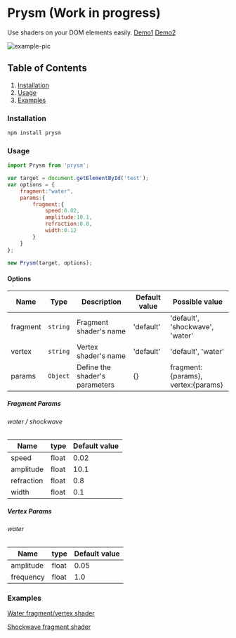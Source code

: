# Prysm (Work in progress)

Use shaders on your DOM elements easily.
[Demo1](https://codepen.io/patoles/pen/NvmJyN)
[Demo2](https://codepen.io/patoles/pen/mMgZMY)

![example-pic](http://res.cloudinary.com/dxlvclh9c/image/upload/c_scale,w_180/v1504679545/water_gif_ejbkqx.gif)

## Table of Contents
1. [Installation](#install)
2. [Usage](#usage)
3. [Examples](#examples)

<a name="install"></a>
### Installation

```cmd
npm install prysm
```
<a name="usage"></a>
### Usage
```Javascript
import Prysm from 'prysm';

var target = document.getElementById('test');
var options = {
    fragment:"water",
    params:{
        fragment:{
            speed:0.02,
            amplitude:10.1,
            refraction:0.8,
            width:0.12
        }
    }
};

new Prysm(target, options);
```

#### Options

|Name | Type | Description | Default value | Possible value |
| --- | --- | --- | --- | -- |
| fragment | `string` | Fragment shader's name | 'default' | 'default', 'shockwave', 'water' |
| vertex | `string` | Vertex shader's name | 'default' | 'default', 'water' |
| params | `Object` | Define the shader's parameters | {} | fragment:{params}, vertex:{params} |

##### Fragment Params

###### water / shockwave

|Name | type | Default value |
| --- | --- | --- |
| speed | float | 0.02 |
| amplitude | float | 10.1 |
| refraction | float | 0.8 | 
| width | float | 0.1 |

##### Vertex Params

###### water

|Name | type | Default value |
| --- | --- | --- |
| amplitude | float | 0.05 |
| frequency | float | 1.0 | 

<a name="examples"></a>
### Examples

[Water fragment/vertex shader](https://codepen.io/patoles/pen/NvmJyN)

[Shockwave fragment shader](https://codepen.io/patoles/pen/mMgZMY)
